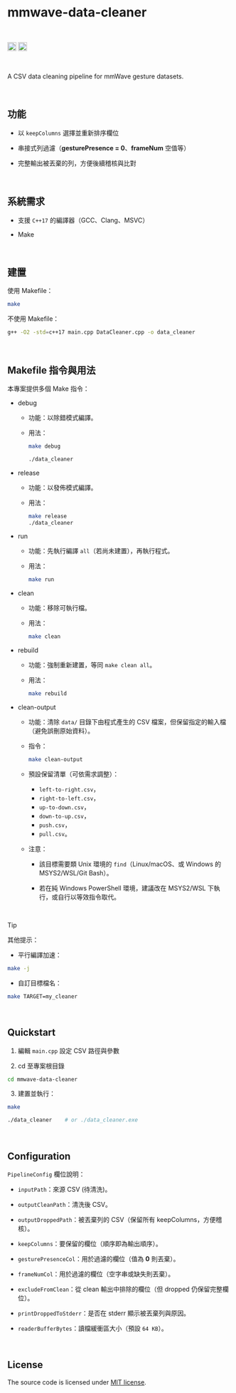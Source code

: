 # mmwave-data-cleaner

<br>

[<img alt="ci" src="https://github.com/mellivorandy/mmwave-data-cleaner/actions/workflows/c-cpp.yml/badge.svg" height="20">](https://github.com/mellivorandy/mmwave-data-cleaner/actions)
[<img alt="license" src="https://img.shields.io/github/license/mellivorandy/mmwave-data-cleaner?style=for-the-badge&logo=GITHUB&color=light%20green" height="20">](https://github.com/mellivorandy/mmwave-data-cleaner?tab=MIT-1-ov-file)

<br>

A CSV data cleaning pipeline for mmWave gesture datasets.

<br>

## 功能
- 以 `keepColumns` 選擇並重新排序欄位

- 串接式列過濾（**gesturePresence = 0**、**frameNum** 空值等）

- 完整輸出被丟棄的列，方便後續稽核與比對

<br>

## 系統需求
- 支援 `C++17` 的編譯器（GCC、Clang、MSVC）

- Make

<br>

## 建置
使用 Makefile：
```bash
make
```

不使用 Makefile：
```bash
g++ -O2 -std=c++17 main.cpp DataCleaner.cpp -o data_cleaner
```

<br>

## Makefile 指令與用法

本專案提供多個 Make 指令：

- debug
  - 功能：以除錯模式編譯。
  
  - 用法：
    
    ```bash
    make debug
    
    ./data_cleaner
    ```

- release
  - 功能：以發佈模式編譯。
  
  - 用法：

    ```bash
    make release
    ./data_cleaner
    ```

- run
  - 功能：先執行編譯 `all`（若尚未建置），再執行程式。
  
  - 用法：

    ```bash
    make run
    ```

- clean
  - 功能：移除可執行檔。
  
  - 用法：

    ```bash
    make clean
    ```

- rebuild
  - 功能：強制重新建置，等同 `make clean all`。
  
  - 用法：

    ```bash
    make rebuild
    ```

- clean-output
  - 功能：清除 `data/` 目錄下由程式產生的 CSV 檔案，但保留指定的輸入檔（避免誤刪原始資料）。

  - 指令：

    ```bash
    make clean-output
    ```

  - 預設保留清單（可依需求調整）：
    - `left-to-right.csv`，
    - `right-to-left.csv`，
    - `up-to-down.csv`，
    - `down-to-up.csv`，
    - `push.csv`，
    - `pull.csv`。
  
  - 注意：
    - 該目標需要類 Unix 環境的 `find`（Linux/macOS、或 Windows 的 MSYS2/WSL/Git Bash）。

    - 若在純 Windows PowerShell 環境，建議改在 MSYS2/WSL 下執行，或自行以等效指令取代。

<br>

> [!TIP]
> 其他提示：
>
> - 平行編譯加速：
>  ```bash
>  make -j
>  ```
>
> - 自訂目標檔名：
>  ```bash
>  make TARGET=my_cleaner
>  ```

<br>

## Quickstart

1) 編輯 `main.cpp` 設定 CSV 路徑與參數

2) cd 至專案根目錄

```bash
cd mmwave-data-cleaner
```

3) 建置並執行：
```bash
make
```

```bash
./data_cleaner    # or ./data_cleaner.exe
```

<br>

## Configuration

`PipelineConfig` 欄位說明：

- `inputPath`：來源 CSV (待清洗)。

- `outputCleanPath`：清洗後 CSV。

- `outputDroppedPath`：被丟棄列的 CSV（保留所有 keepColumns，方便稽核）。

- `keepColumns`：要保留的欄位（順序即為輸出順序）。

- `gesturePresenceCol`：用於過濾的欄位（值為 **0** 則丟棄）。

- `frameNumCol`：用於過濾的欄位（空字串或缺失則丟棄）。

- `excludeFromClean`：從 clean 輸出中排除的欄位（但 dropped 仍保留完整欄位）。

- `printDroppedToStderr`：是否在 stderr 顯示被丟棄列與原因。

- `readerBufferBytes`：讀檔緩衝區大小（預設 `64 KB`）。

<br>

## License

The source code is licensed under <a href="LICENSE">MIT license</a>.
